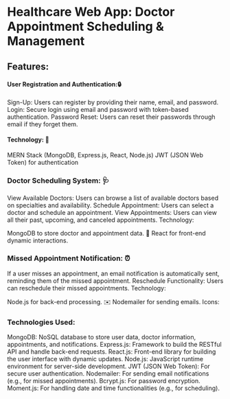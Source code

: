 # Healthcare Web App: Doctor Appointment Scheduling & Management
## Features:

#### User Registration and Authentication:🔒

Sign-Up: Users can register by providing their name, email, and password.
Login: Secure login using email and password with token-based authentication.
Password Reset: Users can reset their passwords through email if they forget them.

#### Technology: 📝
MERN Stack (MongoDB, Express.js, React, Node.js)
JWT (JSON Web Token) for authentication

### Doctor Scheduling System: 🩺

View Available Doctors: Users can browse a list of available doctors based on specialties and availability.
Schedule Appointment: Users can select a doctor and schedule an appointment.
View Appointments: Users can view all their past, upcoming, and canceled appointments.
Technology:

MongoDB to store doctor and appointment data. 📅 
React for front-end dynamic interactions.

### Missed Appointment Notification: ⏰

If a user misses an appointment, an email notification is automatically sent, reminding them of the missed appointment.
Reschedule Functionality: Users can reschedule their missed appointments.
Technology:

Node.js for back-end processing. ✉️
Nodemailer for sending emails.
Icons:


### Technologies Used:
MongoDB: NoSQL database to store user data, doctor information, appointments, and notifications.
Express.js: Framework to build the RESTful API and handle back-end requests.
React.js: Front-end library for building the user interface with dynamic updates.
Node.js: JavaScript runtime environment for server-side development.
JWT (JSON Web Token): For secure user authentication.
Nodemailer: For sending email notifications (e.g., for missed appointments).
Bcrypt.js: For password encryption.
Moment.js: For handling date and time functionalities (e.g., for scheduling).
